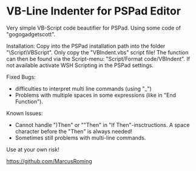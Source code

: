 VB-Line Indenter for PSPad Editor
=================================

Very simple VB-Script code beautifier for PSPad. Using some code of "gogogadgetscott". 

Installation: Copy into the PSPad installation path into the folder "\Script\VBScript\". Only copy the "VBIndent.vbs" script file! 
The function can then be found via the Script-menu: "Script/Format code/VBIndent". If not available activate WSH Scripting in the PSPad settings.

Fixed Bugs:
- difficulties to interpret multi line commands (using "_")
- Problems with multiple spaces in some expressions (like in "End  Function"). 

Known Issues:
- Cannot handle ")Then" or ""Then" in "If Then"-insctructions. A space character before the "Then" is always needed! 
- Sometimes still problems with multi-line commands.

Use at your own risk!

https://github.com/MarcusRoming